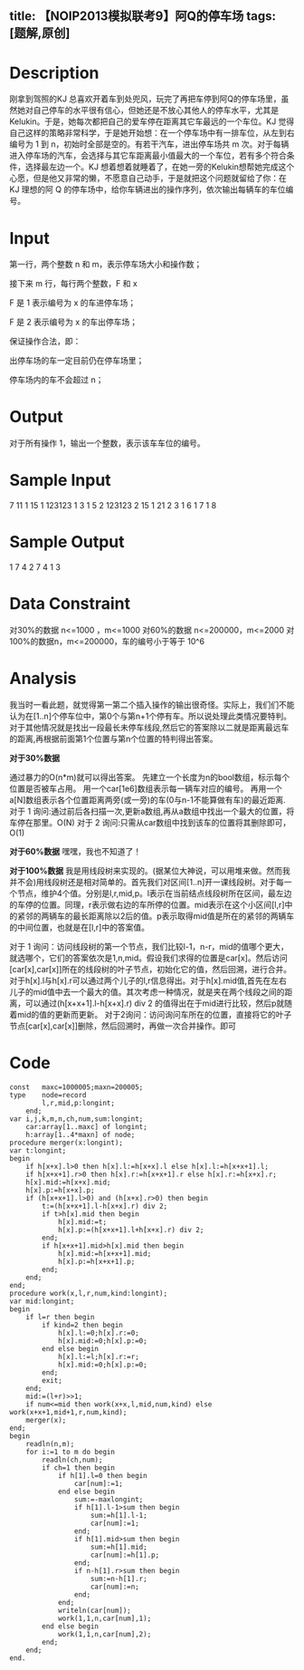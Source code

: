 title:  【NOIP2013模拟联考9】阿Q的停车场
tags: [题解,原创]
---
Description
==
刚拿到驾照的KJ 总喜欢开着车到处兜风，玩完了再把车停到阿Q的停车场里，虽然她对自己停车的水平很有信心，但她还是不放心其他人的停车水平，尤其是Kelukin。于是，她每次都把自己的爱车停在距离其它车最远的一个车位。KJ 觉得自己这样的策略非常科学，于是她开始想：在一个停车场中有一排车位，从左到右编号为 1 到 n，初始时全部是空的。有若干汽车，进出停车场共 m 次。对于每辆进入停车场的汽车，会选择与其它车距离最小值最大的一个车位，若有多个符合条件，选择最左边一个。KJ 想着想着就睡着了，在她一旁的Kelukin想帮她完成这个心愿，但是他又非常的懒，不愿意自己动手，于是就把这个问题就留给了你：在KJ 理想的阿 Q 的停车场中，给你车辆进出的操作序列，依次输出每辆车的车位编号。

Input
==
第一行，两个整数 n 和 m，表示停车场大小和操作数；

接下来 m 行，每行两个整数，F 和 x

F 是 1 表示编号为 x 的车进停车场；

F 是 2 表示编号为 x 的车出停车场；

保证操作合法，即：

出停车场的车一定目前仍在停车场里；

停车场内的车不会超过 n； 

Output
==
对于所有操作 1，输出一个整数，表示该车车位的编号。

Sample Input
==
7 11
1 15
1 123123
1 3
1 5
2 123123
2 15
1 21
2 3
1 6
1 7
1 8

Sample Output
==
1
7
4
2
7
4
1
3

Data Constraint
==
对30%的数据 n<=1000 ，m<=1000
对60%的数据 n<=200000，m<=2000
对100%的数据n，m<=200000，车的编号小于等于 10^6

Analysis
==
我当时一看此题，就觉得第一第二个插入操作的输出很奇怪。实际上，我们们不能认为在[1..n]个停车位中，第0个与第n+1个停有车。所以说处理此类情况要特判。对于其他情况就是找出一段最长未停车线段,然后它的答案除以二就是距离最远车的距离,再根据前面第1个位置与第n个位置的特判得出答案。

**对于30%数据**

通过暴力的O(n*m)就可以得出答案。
先建立一个长度为n的bool数组，标示每个位置是否被车占用。
用一个car[1e6]数组表示每一辆车对应的编号。
再用一个a[N]数组表示各个位置距离两旁(或一旁)的车(0与n-1不能算做有车)的最近距离.
对于 1 询问:通过前后各扫描一次,更新a数组,再从a数组中找出一个最大的位置，将车停在那里。O(N)
对于 2 询问:只需从car数组中找到该车的位置将其删除即可，O(1)

**对于60%数据**
嘿嘿，我也不知道了！

**对于100%数据**
我是用线段树来实现的。(据某位大神说，可以用堆来做。然而我并不会)用线段树还是相对简单的。首先我们对区间[1..n]开一课线段树。对于每一个节点，维护4个值。分别是l,r,mid,p。l表示在当前结点线段树所在区间，最左边的车停的位置。同理，r表示做右边的车所停的位置。mid表示在这个小区间[l,r]中的紧邻的两辆车的最长距离除以2后的值。p表示取得mid值是所在的紧邻的两辆车的中间位置，也就是在[l,r]中的答案值。

对于 1 询问：访问线段树的第一个节点，我们比较l-1，n-r，mid的值哪个更大，就选哪个，它们的答案依次是1,n,mid。假设我们求得的位置是car[x]。然后访问[car[x],car[x]]所在的线段树的叶子节点，初始化它的值，然后回溯，进行合并。对于h[x].l与h[x].r可以通过两个儿子的l,r信息得出。对于h[x].mid值,首先在左右儿子的mid值中去一个最大的值。其次考虑一种情况，就是夹在两个线段之间的距离，可以通过(h[x+x+1].l-h[x+x].r) div 2 的值得出在于mid进行比较，然后p就随着mid的值的更新而更新。
对于2询问：访问询问车所在的位置，直接将它的叶子节点[car[x],car[x]]删除，然后回溯时，再做一次合并操作。即可


Code
==

```
const	maxc=1000005;maxn=200005;
type	node=record
		l,r,mid,p:longint;
	end;
var	i,j,k,m,n,ch,num,sum:longint;
	car:array[1..maxc] of longint;
	h:array[1..4*maxn] of node;
procedure merger(x:longint);
var	t:longint;
begin
	if h[x+x].l>0 then h[x].l:=h[x+x].l else h[x].l:=h[x+x+1].l;
	if h[x+x+1].r>0 then h[x].r:=h[x+x+1].r else h[x].r:=h[x+x].r;
	h[x].mid:=h[x+x].mid;
	h[x].p:=h[x+x].p;
	if (h[x+x+1].l>0) and (h[x+x].r>0) then begin
		t:=(h[x+x+1].l-h[x+x].r) div 2;
		if t>h[x].mid then begin
			h[x].mid:=t;
			h[x].p:=(h[x+x+1].l+h[x+x].r) div 2;
		end;
		if h[x+x+1].mid>h[x].mid then begin
			h[x].mid:=h[x+x+1].mid;
			h[x].p:=h[x+x+1].p;
		end;
	end;
end;
procedure work(x,l,r,num,kind:longint);
var	mid:longint;
begin
	if l=r then begin
		if kind=2 then begin
			h[x].l:=0;h[x].r:=0;
			h[x].mid:=0;h[x].p:=0;
		end else begin
			h[x].l:=l;h[x].r:=r;
			h[x].mid:=0;h[x].p:=0;
		end;
		exit;
	end;
	mid:=(l+r)>>1;
	if num<=mid then work(x+x,l,mid,num,kind) else work(x+x+1,mid+1,r,num,kind);
	merger(x);
end;
begin
	readln(n,m);
	for i:=1 to m do begin
		readln(ch,num);
		if ch=1 then begin
			if h[1].l=0 then begin
				car[num]:=1;
			end else begin
				sum:=-maxlongint;
				if h[1].l-1>sum then begin
					sum:=h[1].l-1;
					car[num]:=1;
				end;
				if h[1].mid>sum then begin
					sum:=h[1].mid;
					car[num]:=h[1].p;
				end;
				if n-h[1].r>sum then begin
					sum:=n-h[1].r;
					car[num]:=n;
				end;
			end;
			writeln(car[num]);
			work(1,1,n,car[num],1);
		end else begin
			work(1,1,n,car[num],2);
		end;
	end;
end.
```